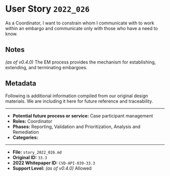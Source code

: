 
# User Story `2022_026` #

<!-- story-start -->As a Coordinator, I want to constrain whom I communicate with to work within an embargo and communicate only with those who have a need to know.<!-- story-end -->

## Notes ##

*(as of v0.4.0)*
The EM process provides the mechanism for establishing, extending, and terminating embargoes.


## Metadata ##

Following is additional information compiled from our original design materials.
We are including it here for future reference and traceability.

---

- **Potential future process or service:** Case participant management
- **Roles:** Coordinator
- **Phases:** Reporting, Validation and Prioritization, Analysis and Remediation
- **Categories:** 

---

- **File:** `story_2022_026.md`
- **Original ID:** `33.3`
- **2022 Whitepaper ID:** `CVD-API-039-33.3`
- **Support Level:** *(as of v0.4.0)* Allowed
